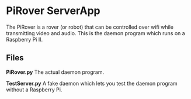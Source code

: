 # PiRover ServerApp

The PiRover is a rover (or robot) that can be controlled over wifi while transmitting video and audio. This is the daemon program which runs on a Raspberry Pi II.

## Files

__PiRover.py__ The actual daemon program.

__TestServer.py__ A fake daemon which lets you test the daemon program without a Raspberry Pi.

